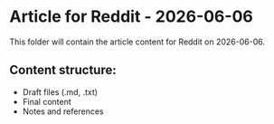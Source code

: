 # Article for Reddit - 2026-06-06

This folder will contain the article content for Reddit on 2026-06-06.

## Content structure:
- Draft files (.md, .txt)
- Final content
- Notes and references
